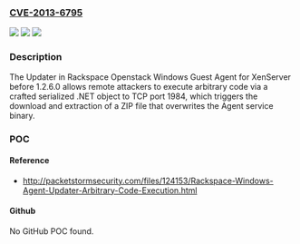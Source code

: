 ### [CVE-2013-6795](https://cve.mitre.org/cgi-bin/cvename.cgi?name=CVE-2013-6795)
![](https://img.shields.io/static/v1?label=Product&message=n%2Fa&color=blue)
![](https://img.shields.io/static/v1?label=Version&message=n%2Fa&color=blue)
![](https://img.shields.io/static/v1?label=Vulnerability&message=n%2Fa&color=brighgreen)

### Description

The Updater in Rackspace Openstack Windows Guest Agent for XenServer before 1.2.6.0 allows remote attackers to execute arbitrary code via a crafted serialized .NET object to TCP port 1984, which triggers the download and extraction of a ZIP file that overwrites the Agent service binary.

### POC

#### Reference
- http://packetstormsecurity.com/files/124153/Rackspace-Windows-Agent-Updater-Arbitrary-Code-Execution.html

#### Github
No GitHub POC found.

